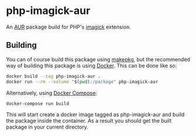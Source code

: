 # php-imagick-aur
An [AUR] package build for PHP's [imagick] extension.

## Building
You can of course build this package using [makepkg], but the recommended way
of building this package is using [Docker].  This can be done like so:

```bash
docker build --tag php-imagick-aur .
docker run --rm --volume "$(pwd):/package" php-imagick-aur
```

Alternatively, using [Docker Compose]:

```bash
docker-compose run build
```

This will start create a docker image tagged as php-imagick-aur and build the
package inside the container.  As a result you should get the built package in
your current directory.

[AUR]: https://aur.archlinux.org/
[imagick]: http://pecl.php.net/package/imagick
[makepkg]: https://wiki.archlinux.org/index.php/Makepkg
[Docker]: https://www.docker.com/
[Docker Compose]: http://docs.docker.com/compose/
